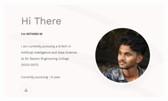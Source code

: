 
![image alt](https://github.com/NITHISH-GM/PORT/blob/8159e9796f14964f06e8567fc8775c6aff7d56b6/Screenshot%202025-08-19%20190034.png)

